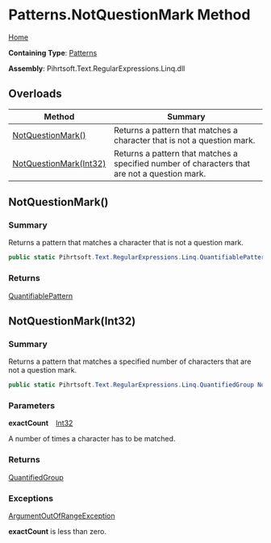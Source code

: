 # Patterns\.NotQuestionMark Method

[Home](../../../../../../README.md)

**Containing Type**: [Patterns](../README.md)

**Assembly**: Pihrtsoft\.Text\.RegularExpressions\.Linq\.dll

## Overloads

| Method | Summary |
| ------ | ------- |
| [NotQuestionMark()](#Pihrtsoft_Text_RegularExpressions_Linq_Patterns_NotQuestionMark) | Returns a pattern that matches a character that is not a question mark\. |
| [NotQuestionMark(Int32)](#Pihrtsoft_Text_RegularExpressions_Linq_Patterns_NotQuestionMark_System_Int32_) | Returns a pattern that matches a specified number of characters that are not a question mark\. |

## NotQuestionMark\(\) <a name="Pihrtsoft_Text_RegularExpressions_Linq_Patterns_NotQuestionMark"></a>

### Summary

Returns a pattern that matches a character that is not a question mark\.

```csharp
public static Pihrtsoft.Text.RegularExpressions.Linq.QuantifiablePattern NotQuestionMark()
```

### Returns

[QuantifiablePattern](../../QuantifiablePattern/README.md)

## NotQuestionMark\(Int32\) <a name="Pihrtsoft_Text_RegularExpressions_Linq_Patterns_NotQuestionMark_System_Int32_"></a>

### Summary

Returns a pattern that matches a specified number of characters that are not a question mark\.

```csharp
public static Pihrtsoft.Text.RegularExpressions.Linq.QuantifiedGroup NotQuestionMark(int exactCount)
```

### Parameters

**exactCount** &ensp; [Int32](https://docs.microsoft.com/en-us/dotnet/api/system.int32)

A number of times a character has to be matched\.

### Returns

[QuantifiedGroup](../../QuantifiedGroup/README.md)

### Exceptions

[ArgumentOutOfRangeException](https://docs.microsoft.com/en-us/dotnet/api/system.argumentoutofrangeexception)

**exactCount** is less than zero\.

